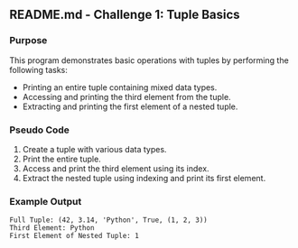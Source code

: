 ## README.md - Challenge 1: Tuple Basics

### Purpose
This program demonstrates basic operations with tuples by performing the following tasks:
- Printing an entire tuple containing mixed data types.
- Accessing and printing the third element from the tuple.
- Extracting and printing the first element of a nested tuple.

### Pseudo Code
1. Create a tuple with various data types.
2. Print the entire tuple.
3. Access and print the third element using its index.
4. Extract the nested tuple using indexing and print its first element.

### Example Output
```
Full Tuple: (42, 3.14, 'Python', True, (1, 2, 3))
Third Element: Python
First Element of Nested Tuple: 1
```